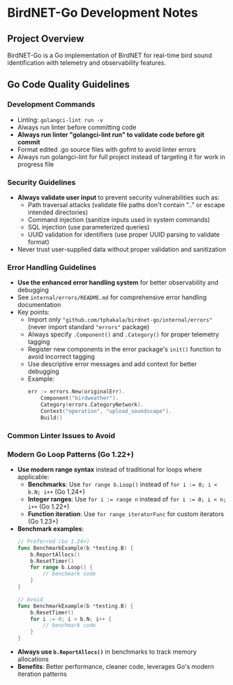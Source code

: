 # BirdNET-Go Development Notes

## Project Overview
BirdNET-Go is a Go implementation of BirdNET for real-time bird sound identification with telemetry and observability features.

## Go Code Quality Guidelines

### Development Commands
- Linting: `golangci-lint run -v`
- Always run linter before committing code
- **Always run linter "golangci-lint run" to validate code before git commit**
- Format edited .go source files with gofmt to avoid linter errors
- Always run golangci-lint for full project instead of targeting it for work in progress file

### Security Guidelines
- **Always validate user input** to prevent security vulnerabilities such as:
  - Path traversal attacks (validate file paths don't contain ".." or escape intended directories)
  - Command injection (sanitize inputs used in system commands)
  - SQL injection (use parameterized queries)
  - UUID validation for identifiers (use proper UUID parsing to validate format)
- Never trust user-supplied data without proper validation and sanitization

### Error Handling Guidelines
- **Use the enhanced error handling system** for better observability and debugging
- See `internal/errors/README.md` for comprehensive error handling documentation
- Key points:
  - Import only `"github.com/tphakala/birdnet-go/internal/errors"` (never import standard `"errors"` package)
  - Always specify `.Component()` and `.Category()` for proper telemetry tagging
  - Register new components in the error package's `init()` function to avoid incorrect tagging
  - Use descriptive error messages and add context for better debugging
  - Example:
    ```go
    err := errors.New(originalErr).
        Component("birdweather").
        Category(errors.CategoryNetwork).
        Context("operation", "upload_soundscape").
        Build()
    ```

### Common Linter Issues to Avoid

### Modern Go Loop Patterns (Go 1.22+)
- **Use modern range syntax** instead of traditional for loops where applicable:
  - **Benchmarks**: Use `for range b.Loop()` instead of `for i := 0; i < b.N; i++` (Go 1.24+)
  - **Integer ranges**: Use `for i := range n` instead of `for i := 0; i < n; i++` (Go 1.22+)
  - **Function iteration**: Use `for range iteratorFunc` for custom iterators (Go 1.23+)
- **Benchmark examples**:
  ```go
  // Preferred (Go 1.24+)
  func BenchmarkExample(b *testing.B) {
      b.ReportAllocs()
      b.ResetTimer()
      for range b.Loop() {
          // benchmark code
      }
  }
  
  // Avoid
  func BenchmarkExample(b *testing.B) {
      b.ResetTimer()
      for i := 0; i < b.N; i++ {
          // benchmark code
      }
  }
  ```
- **Always use `b.ReportAllocs()`** in benchmarks to track memory allocations
- **Benefits**: Better performance, cleaner code, leverages Go's modern iteration patterns